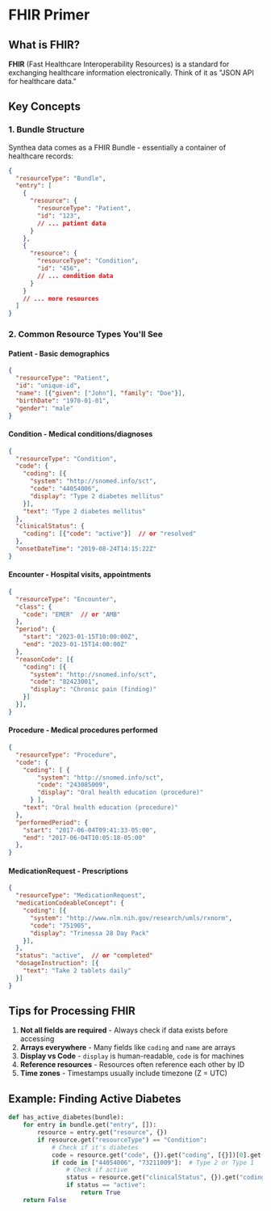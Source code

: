 # FHIR Primer

## What is FHIR?
**FHIR** (Fast Healthcare Interoperability Resources) is a standard for exchanging healthcare information electronically. Think of it as "JSON API for healthcare data."

## Key Concepts

### 1. **Bundle Structure**
Synthea data comes as a FHIR Bundle - essentially a container of healthcare records:
```json
{
  "resourceType": "Bundle",
  "entry": [
    {
      "resource": {
        "resourceType": "Patient",
        "id": "123",
        // ... patient data
      }
    },
    {
      "resource": {
        "resourceType": "Condition",
        "id": "456",
        // ... condition data
      }
    }
    // ... more resources
  ]
}
```

### 2. **Common Resource Types You'll See**

#### **Patient** - Basic demographics
```json
{
  "resourceType": "Patient",
  "id": "unique-id",
  "name": [{"given": ["John"], "family": "Doe"}],
  "birthDate": "1970-01-01",
  "gender": "male"
}
```

#### **Condition** - Medical conditions/diagnoses
```json
{
  "resourceType": "Condition",
  "code": {
    "coding": [{
      "system": "http://snomed.info/sct",
      "code": "44054006",
      "display": "Type 2 diabetes mellitus"
    }],
    "text": "Type 2 diabetes mellitus"
  },
  "clinicalStatus": {
    "coding": [{"code": "active"}]  // or "resolved"
  },
  "onsetDateTime": "2019-08-24T14:15:22Z"
}
```

#### **Encounter** - Hospital visits, appointments
```json
{
  "resourceType": "Encounter",
  "class": {
    "code": "EMER"  // or "AMB"
  },
  "period": {
    "start": "2023-01-15T10:00:00Z",
    "end": "2023-01-15T14:00:00Z"
  },
  "reasonCode": [{
    "coding": [{
      "system": "http://snomed.info/sct",
      "code": "82423001",
      "display": "Chronic pain (finding)"
    }]
  }],
}
```

#### **Procedure** - Medical procedures performed
```json
{
  "resourceType": "Procedure",
  "code": {
    "coding": [ {
        "system": "http://snomed.info/sct",
        "code": "243085009",
        "display": "Oral health education (procedure)"
      } ],
    "text": "Oral health education (procedure)"
  },
  "performedPeriod": {
    "start": "2017-06-04T09:41:33-05:00",
    "end": "2017-06-04T10:05:18-05:00"
  },
}
```

#### **MedicationRequest** - Prescriptions
```json
{
  "resourceType": "MedicationRequest",
  "medicationCodeableConcept": {
    "coding": [{
      "system": "http://www.nlm.nih.gov/research/umls/rxnorm",
      "code": "751905",
      "display": "Trinessa 28 Day Pack"
    }],
  },
  "status": "active",  // or "completed"
  "dosageInstruction": [{
    "text": "Take 2 tablets daily"
  }]
}
```

## Tips for Processing FHIR

1. **Not all fields are required** - Always check if data exists before accessing
2. **Arrays everywhere** - Many fields like `coding` and `name` are arrays
3. **Display vs Code** - `display` is human-readable, `code` is for machines
4. **Reference resources** - Resources often reference each other by ID
5. **Time zones** - Timestamps usually include timezone (Z = UTC)

## Example: Finding Active Diabetes
```python
def has_active_diabetes(bundle):
    for entry in bundle.get("entry", []):
        resource = entry.get("resource", {})
        if resource.get("resourceType") == "Condition":
            # Check if it's diabetes
            code = resource.get("code", {}).get("coding", [{}])[0].get("code", "")
            if code in ["44054006", "73211009"]:  # Type 2 or Type 1
                # Check if active
                status = resource.get("clinicalStatus", {}).get("coding", [{}])[0].get("code", "")
                if status == "active":
                    return True
    return False
```
